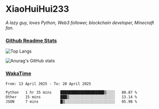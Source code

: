 # XiaoHuiHui233

*A lazy guy, loves Python, Web3 follower, blockchain developer, Minecraft fan.*

### [Github Readme Stats](https://github.com/anuraghazra/github-readme-stats)

![Top Langs](https://github-readme-stats.vercel.app/api/top-langs/?username=XiaoHuiHui233&layout=compact&theme=github_dark)

![Anurag's GitHub stats](https://github-readme-stats.vercel.app/api?username=XiaoHuiHui233&show_icons=true&theme=github_dark)

### [WakaTime](https://wakatime.com)

<!--START_SECTION:waka-->

```txt
From: 13 April 2025 - To: 20 April 2025

Python   1 hr 35 mins    ████████████████████▒░░░░   80.87 %
Other    15 mins         ███▒░░░░░░░░░░░░░░░░░░░░░   13.14 %
JSON     7 mins          █▒░░░░░░░░░░░░░░░░░░░░░░░   05.98 %
```

<!--END_SECTION:waka-->
